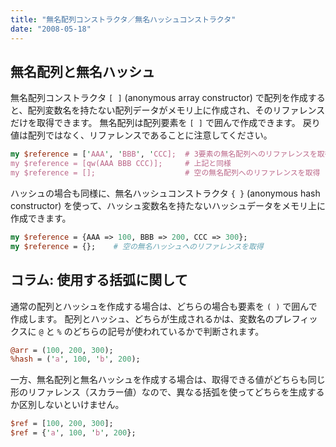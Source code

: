 ```yaml
---
title: "無名配列コンストラクタ／無名ハッシュコンストラクタ"
date: "2008-05-18"
---
```


無名配列と無名ハッシュ
----

無名配列コンストラクタ `[ ]` (anonymous array constructor) で配列を作成すると、配列変数名を持たない配列データがメモリ上に作成され、そのリファレンスだけを取得できます。
無名配列は配列要素を `[ ]` で囲んで作成できます。
戻り値は配列ではなく、リファレンスであることに注意してください。

~~~ perl
my $reference = ['AAA', 'BBB', 'CCC];  # 3要素の無名配列へのリファレンスを取得
my $reference = [qw(AAA BBB CCC)];     # 上記と同様
my $reference = [];                    # 空の無名配列へのリファレンスを取得
~~~

ハッシュの場合も同様に、無名ハッシュコンストラクタ `{ }` (anonymous hash constructor) を使って、ハッシュ変数名を持たないハッシュデータをメモリ上に作成できます。

~~~ perl
my $reference = {AAA => 100, BBB => 200, CCC => 300};
my $reference = {};    # 空の無名ハッシュへのリファレンスを取得
~~~


コラム: 使用する括弧に関して
----

通常の配列とハッシュを作成する場合は、どちらの場合も要素を `( )` で囲んで作成します。
配列とハッシュ、どちらが生成されるかは、変数名のプレフィックスに `@` と `%` のどちらの記号が使われているかで判断されます。

~~~ perl
@arr = (100, 200, 300);
%hash = ('a', 100, 'b', 200);
~~~

一方、無名配列と無名ハッシュを作成する場合は、取得できる値がどちらも同じ形のリファレンス（スカラー値）なので、異なる括弧を使ってどちらを生成するか区別しないといけません。

~~~ perl
$ref = [100, 200, 300];
$ref = {'a', 100, 'b', 200};
~~~

